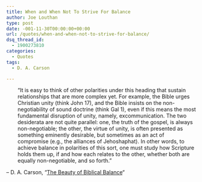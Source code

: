 ```yaml
---
title: When and When Not To Strive For Balance
author: Joe Louthan
type: post
date: -001-11-30T00:00:00+00:00
url: /quotes/when-and-when-not-to-strive-for-balance/
dsq_thread_id:
  - 1900273810
categories:
  - Quotes
tags:
  - D. A. Carson

---
```

<p style="padding-left: 30px;">
  &#8220;It is easy to think of other polarities under this heading that sustain relationships that are more complex yet. For example, the Bible urges Christian unity (think John 17), and the Bible insists on the non-negotiability of sound doctrine (think Gal 1), even if this means the most fundamental disruption of unity, namely, excommunication. The two desiderata are not quite parallel: one, the truth of the gospel, is always non-negotiable; the other, the virtue of unity, is often presented as something eminently desirable, but sometimes as an act of compromise (e.g., the alliances of Jehoshaphat). In other words, to achieve balance in polarities of this sort, one must study how Scripture holds them up, if and how each relates to the other, whether both are equally non-negotiable, and so forth.&#8221;
</p>

&#8211; D. A. Carson, &#8220;<a href="http://thegospelcoalition.org/themelios/article/the_beauty_of_biblical_balance" target="_blank">The Beauty of Biblical Balance</a>&#8220;